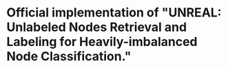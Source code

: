 # Official implementation of "UNREAL: Unlabeled Nodes Retrieval and Labeling for Heavily-imbalanced Node Classification."
